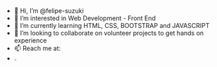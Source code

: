- 👋 Hi, I’m @felipe-suzuki
- 👀 I’m interested in Web Development - Front End
- 🌱 I’m currently learning HTML, CSS, BOOTSTRAP and JAVASCRIPT
- 💞️ I’m looking to collaborate on volunteer projects to get hands on experience
- 📫 Reach me at:
- <a href='https://www.linkedin.com/in/luiz-felipe-suzuki-234bb5ab/'>
    <img src="https://camo.githubusercontent.com/9354d286708efe5450394771240324309cd530a93524c988d92296fa01b4bd7e/68747470733a2f2f696d672e69636f6e73382e636f6d2f636f6c6f722f34382f3030303030302f6c696e6b6564696e2e706e67" width="3%" data-canonical-src="https://img.icons8.com/color/48/000000/linkedin.png" style="max-width: 100%; padding-bottom: 5px">
</a>

<!---
felipe-suzuki/felipe-suzuki is a ✨ special ✨ repository because its `README.md` (this file) appears on your GitHub profile.
You can click the Preview link to take a look at your changes.
--->
